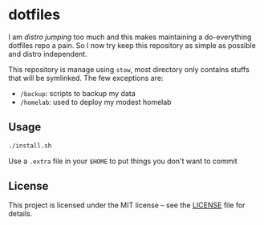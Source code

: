# dotfiles

I am *distro jumping* too much and this makes maintaining a do-everything dotfiles repo a pain. So I now try keep this repository
as simple as possible and distro independent.

This repository is manage using `stow`, most directory only contains stuffs that will be symlinked. The few exceptions are:
- `/backup`: scripts to backup my data
- `/homelab`: used to deploy my modest homelab

## Usage

```sh
./install.sh
```

Use a `.extra` file in your `$HOME` to put things you don't want to commit

## License

This project is licensed under the MIT license – see the [LICENSE](LICENSE) file for details.
